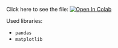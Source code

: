 Click here to see the file:
[![Open In Colab](https://colab.research.google.com/assets/colab-badge.svg)](https://colab.research.google.com/github/ganeshcodes404/github-trending-scraper/blob/main/colab_notebook.ipynb)

Used libraries:
- `pandas`
- `matplotlib`



